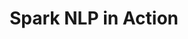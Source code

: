 ---
layout: demopage
title: Spark NLP in Action
full_width: true
permalink: /legal_company_normalization
key: demo
license: false
show_edit_on_github: false
show_date: false
data:
  sections:  
    - title: Spark NLP for Legal
      excerpt: Normalize and Augment Company Names
      secheader: yes
      secheader:
        - title: Spark NLP for Legal
          subtitle: Normalize and Augment Company Names
          activemenu: legal_company_normalization
      source: yes
      source: 
        - title: Company Normalization for Edgar and Crunchbase databases 
          id: company_normalization_edgar_crunchbase_databases 
          image: 
              src: /assets/images/Company_Normalization.svg
          image2: 
              src: /assets/images/Company_Normalization_f.svg
          excerpt: These models normalize versions of Company Names using Edgar and Crunchbase databases conventions.
          actions:
          - text: Live Demo
            type: normal
            url: https://demo.johnsnowlabs.com/finance/ER_EDGAR_CRUNCHBASE/
          - text: Colab Netbook
            type: blue_btn
            url:   
        - title: Augment Company Names with Public Information  
          id: augment_company_names_public_information_legal  
          image: 
              src: /assets/images/Augment_Company_Names_Public_Information.svg
          image2: 
              src: /assets/images/Augment_Company_Names_Public_Information_f.svg
          excerpt: These models aim to augment NER with information from external sources.
          actions:
          - text: Live Demo
            type: normal
            url: https://demo.johnsnowlabs.com/finance/FIN_LEG_COMPANY_AUGMENTATION 
          - text: Colab Netbook
            type: blue_btn
            url:              
---